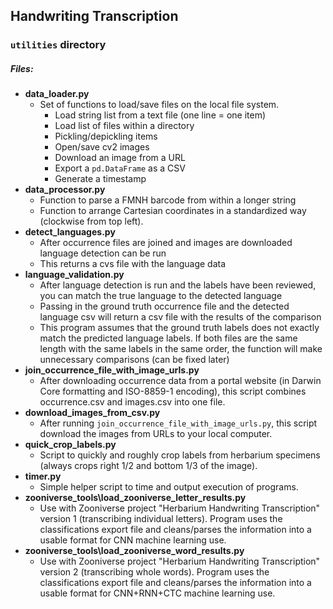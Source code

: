 ## Handwriting Transcription
### `utilities` directory


##### Files:
- **data_loader.py**
  - Set of functions to load/save files on the local file system.
      - Load string list from a text file (one line = one item)
      - Load list of files within a directory
      - Pickling/depickling items
      - Open/save cv2 images
      - Download an image from a URL
      - Export a `pd.DataFrame` as a CSV
      - Generate a timestamp
- **data_processor.py**
  - Function to parse a FMNH barcode from within a longer string
  - Function to arrange Cartesian coordinates in a standardized way 
    (clockwise from top left).
- **detect_languages.py**
  - After occurrence files are joined and images are downloaded language detection can be run 
  - This returns a cvs file with the language data
- **language_validation.py**
  - After language detection is run and the labels have been reviewed, you can match the true language to the detected language 
  - Passing in the ground truth occurrence file and the detected language csv will return a csv file with the results of the comparison 
  - This program assumes that the ground truth labels does not exactly match the predicted language labels. If both files are the same length with the same labels in the same order, the function will make unnecessary comparisons (can be fixed later)  
- **join_occurrence_file_with_image_urls.py**
  - After downloading occurrence data from a portal website (in Darwin Core formatting and 
    ISO-8859-1 encoding), this script combines occurrence.csv and images.csv into one file. 
- **download_images_from_csv.py**
  - After running `join_occurrence_file_with_image_urls.py`, this script download the images 
    from URLs to your local computer.
- **quick_crop_labels.py**
  - Script to quickly and roughly crop labels from herbarium specimens (always crops 
    right 1/2 and bottom 1/3 of the image).
- **timer.py**
  - Simple helper script to time and output execution of programs.
- **zooniverse_tools\load_zooniverse_letter_results.py**
  - Use with Zooniverse project "Herbarium Handwriting Transcription" version 1 (transcribing 
    individual letters).  Program uses the classifications export file and cleans/parses the 
    information into a usable format for CNN machine learning use.
- **zooniverse_tools\load_zooniverse_word_results.py**
  - Use with Zooniverse project "Herbarium Handwriting Transcription" version 2 (transcribing 
    whole words).  Program uses the classifications export file and cleans/parses the 
    information into a usable format for CNN+RNN+CTC machine learning use.